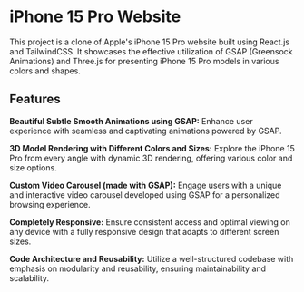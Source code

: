 # iPhone 15 Pro Website

This project is a clone of Apple's iPhone 15 Pro website built using React.js and TailwindCSS. It showcases the effective utilization of GSAP (Greensock Animations) and Three.js for presenting iPhone 15 Pro models in various colors and shapes.

## Features

**Beautiful Subtle Smooth Animations using GSAP:** Enhance user experience with seamless and captivating animations powered by GSAP.

**3D Model Rendering with Different Colors and Sizes:** Explore the iPhone 15 Pro from every angle with dynamic 3D rendering, offering various color and size options.

**Custom Video Carousel (made with GSAP):** Engage users with a unique and interactive video carousel developed using GSAP for a personalized browsing experience.

**Completely Responsive:** Ensure consistent access and optimal viewing on any device with a fully responsive design that adapts to different screen sizes.

**Code Architecture and Reusability:** Utilize a well-structured codebase with emphasis on modularity and reusability, ensuring maintainability and scalability.
